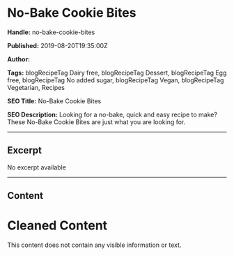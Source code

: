 # No-Bake Cookie Bites

**Handle:** no-bake-cookie-bites

**Published:** 2019-08-20T19:35:00Z

**Author:**  

**Tags:** blogRecipeTag Dairy free, blogRecipeTag Dessert, blogRecipeTag Egg free, blogRecipeTag No added sugar, blogRecipeTag Vegan, blogRecipeTag Vegetarian, Recipes

**SEO Title:** No-Bake Cookie Bites

**SEO Description:** Looking for a no-bake, quick and easy recipe to make? These No-Bake Cookie Bites are just what you are looking for.

---

## Excerpt

No excerpt available

---

## Content

# Cleaned Content

This content does not contain any visible information or text.


